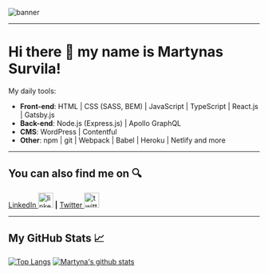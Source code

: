 ![banner](https://i.imgur.com/uT3dsmB.png)

---

# Hi there &#128075; my name is Martynas Survila!

My daily tools:
* **Front-end**: HTML | CSS (SASS, BEM) | JavaScript | TypeScript | React.js | Gatsby.js
* **Back-end**: Node.js (Express.js) | Apollo GraphQL
* **CMS**: WordPress | Contentful
* **Other**: npm | git | Webpack | Babel | Heroku | Netlify and more

---

## You can also find me on &#128269;
[LinkedIn <img src="https://img.icons8.com/fluent/48/000000/linkedin.png" alt="linkedin" height="30" />](https://www.linkedin.com/in/martynas-survila/) **|** [Twitter <img src="https://img.icons8.com/color/48/000000/twitter--v1.png" alt="twitter" height="30" />](https://twitter.com/MartSurv)

---

## My GitHub Stats &#128200;

[![Top Langs](https://github-readme-stats.vercel.app/api/top-langs/?username=MartSurv&title_color=2DCBB3&bg_color=020A11&text_color=C7F6F3&layout=compact)](https://github.com/anuraghazra/github-readme-stats)
 [![Martyna's github stats](https://github-readme-stats.vercel.app/api?username=MartSurv&title_color=2DCBB3&bg_color=020A11&text_color=C7F6F3&include_all_commits=true&show_icons=true&icon_color=2DCBB3)](https://github.com/anuraghazra/github-readme-stats)
